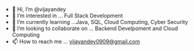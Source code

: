 - 👋 Hi, I’m @vijayandey
- 👀 I’m interested in ... Full Stack Development
- 🌱 I’m currently learning ...Java, SQL, Cloud Computing, Cyber Security
- 💞️ I’m looking to collaborate on ... Backend Develpoment and Cloud Computing
- 📫 How to reach me ... vijayandey0909@gmail.com

<!---
vijayandey/vijayandey is a ✨ special ✨ repository because its `README.md` (this file) appears on your GitHub profile.
You can click the Preview link to take a look at your changes.
--->
